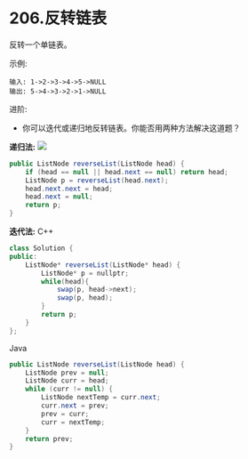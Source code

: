 # 206.反转链表

反转一个单链表。

示例:
```
输入: 1->2->3->4->5->NULL
输出: 5->4->3->2->1->NULL
```
进阶:
- 你可以迭代或递归地反转链表。你能否用两种方法解决这道题？

__递归法:__
![](../src/com/ktao/leetcode/solutions/imgs/8.png)
```java
public ListNode reverseList(ListNode head) {
    if (head == null || head.next == null) return head;
    ListNode p = reverseList(head.next);
    head.next.next = head;
    head.next = null;
    return p;
}
```

__迭代法:__
C++
```java
class Solution {
public:
    ListNode* reverseList(ListNode* head) {
        ListNode* p = nullptr;
        while(head){
            swap(p, head->next);
            swap(p, head);
        }
        return p;
    }
};
```
Java
```java
public ListNode reverseList(ListNode head) {
    ListNode prev = null;
    ListNode curr = head;
    while (curr != null) {
        ListNode nextTemp = curr.next;
        curr.next = prev;
        prev = curr;
        curr = nextTemp;
    }
    return prev;
}
```